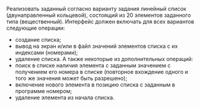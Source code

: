 Реализовать заданный согласно варианту задания линейный список (двунаправленный кольцевой), состоящий из 20 элементов заданного типа (вещественный). Интерфейс должен включать для всех вариантов следующие операции:
- создание списка;
- вывод на экран и/или в файл значений элементов списка с их индексами (номерами);
- удаление списка.
А также некоторые из дополнительных операций:
- поиск в списке наличия элемента с заданным значением с получением его номера в списке (повторное вхождение одного и того же значения может быть разрешено);
- включение нового элемента в позицию списка с заданным в программе номером;
- удаление элемента из начала списка.
